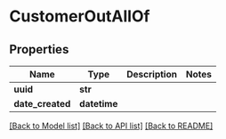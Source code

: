 # CustomerOutAllOf

## Properties
Name | Type | Description | Notes
------------ | ------------- | ------------- | -------------
**uuid** | **str** |  | 
**date_created** | **datetime** |  | 

[[Back to Model list]](../README.md#documentation-for-models) [[Back to API list]](../README.md#documentation-for-api-endpoints) [[Back to README]](../README.md)



